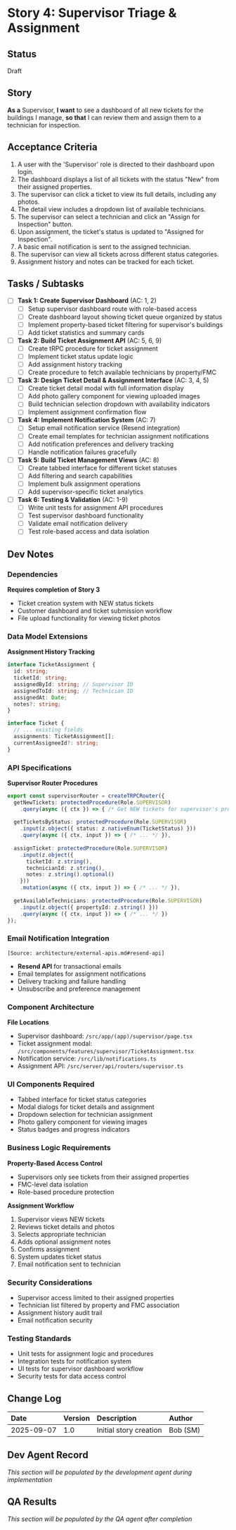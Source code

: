 # Story 4: Supervisor Triage & Assignment

## Status
Draft

## Story
**As a** Supervisor,
**I want** to see a dashboard of all new tickets for the buildings I manage,
**so that** I can review them and assign them to a technician for inspection.

## Acceptance Criteria
1. A user with the 'Supervisor' role is directed to their dashboard upon login.
2. The dashboard displays a list of all tickets with the status "New" from their assigned properties.
3. The supervisor can click a ticket to view its full details, including any photos.
4. The detail view includes a dropdown list of available technicians.
5. The supervisor can select a technician and click an "Assign for Inspection" button.
6. Upon assignment, the ticket's status is updated to "Assigned for Inspection".
7. A basic email notification is sent to the assigned technician.
8. The supervisor can view all tickets across different status categories.
9. Assignment history and notes can be tracked for each ticket.

## Tasks / Subtasks

- [ ] **Task 1: Create Supervisor Dashboard** (AC: 1, 2)
  - [ ] Setup supervisor dashboard route with role-based access
  - [ ] Create dashboard layout showing ticket queue organized by status
  - [ ] Implement property-based ticket filtering for supervisor's buildings
  - [ ] Add ticket statistics and summary cards

- [ ] **Task 2: Build Ticket Assignment API** (AC: 5, 6, 9)
  - [ ] Create tRPC procedure for ticket assignment
  - [ ] Implement ticket status update logic
  - [ ] Add assignment history tracking
  - [ ] Create procedure to fetch available technicians by property/FMC

- [ ] **Task 3: Design Ticket Detail & Assignment Interface** (AC: 3, 4, 5)
  - [ ] Create ticket detail modal with full information display
  - [ ] Add photo gallery component for viewing uploaded images
  - [ ] Build technician selection dropdown with availability indicators
  - [ ] Implement assignment confirmation flow

- [ ] **Task 4: Implement Notification System** (AC: 7)
  - [ ] Setup email notification service (Resend integration)
  - [ ] Create email templates for technician assignment notifications
  - [ ] Add notification preferences and delivery tracking
  - [ ] Handle notification failures gracefully

- [ ] **Task 5: Build Ticket Management Views** (AC: 8)
  - [ ] Create tabbed interface for different ticket statuses
  - [ ] Add filtering and search capabilities
  - [ ] Implement bulk assignment operations
  - [ ] Add supervisor-specific ticket analytics

- [ ] **Task 6: Testing & Validation** (AC: 1-9)
  - [ ] Write unit tests for assignment API procedures
  - [ ] Test supervisor dashboard functionality
  - [ ] Validate email notification delivery
  - [ ] Test role-based access and data isolation

## Dev Notes

### Dependencies
**Requires completion of Story 3**
- Ticket creation system with NEW status tickets
- Customer dashboard and ticket submission workflow
- File upload functionality for viewing ticket photos

### Data Model Extensions
**Assignment History Tracking**
```typescript
interface TicketAssignment {
  id: string;
  ticketId: string;
  assignedById: string; // Supervisor ID
  assignedToId: string; // Technician ID
  assignedAt: Date;
  notes?: string;
}

interface Ticket {
  // ... existing fields
  assignments: TicketAssignment[];
  currentAssigneeId?: string;
}
```

### API Specifications
**Supervisor Router Procedures**
```typescript
export const supervisorRouter = createTRPCRouter({
  getNewTickets: protectedProcedure(Role.SUPERVISOR)
    .query(async ({ ctx }) => { /* Get NEW tickets for supervisor's properties */ }),
    
  getTicketsByStatus: protectedProcedure(Role.SUPERVISOR)
    .input(z.object({ status: z.nativeEnum(TicketStatus) }))
    .query(async ({ ctx, input }) => { /* ... */ }),
    
  assignTicket: protectedProcedure(Role.SUPERVISOR)
    .input(z.object({ 
      ticketId: z.string(), 
      technicianId: z.string(),
      notes: z.string().optional()
    }))
    .mutation(async ({ ctx, input }) => { /* ... */ }),
    
  getAvailableTechnicians: protectedProcedure(Role.SUPERVISOR)
    .input(z.object({ propertyId: z.string() }))
    .query(async ({ ctx, input }) => { /* ... */ })
});
```

### Email Notification Integration
`[Source: architecture/external-apis.md#resend-api]`
- **Resend API** for transactional emails
- Email templates for assignment notifications
- Delivery tracking and failure handling
- Unsubscribe and preference management

### Component Architecture
**File Locations**
- Supervisor dashboard: `/src/app/(app)/supervisor/page.tsx`
- Ticket assignment modal: `/src/components/features/supervisor/TicketAssignment.tsx`
- Notification service: `/src/lib/notifications.ts`
- Assignment API: `/src/server/api/routers/supervisor.ts`

### UI Components Required
- Tabbed interface for ticket status categories
- Modal dialogs for ticket details and assignment
- Dropdown selection for technician assignment
- Photo gallery component for viewing images
- Status badges and progress indicators

### Business Logic Requirements
**Property-Based Access Control**
- Supervisors only see tickets from their assigned properties
- FMC-level data isolation
- Role-based procedure protection

**Assignment Workflow**
1. Supervisor views NEW tickets
2. Reviews ticket details and photos
3. Selects appropriate technician
4. Adds optional assignment notes
5. Confirms assignment
6. System updates ticket status
7. Email notification sent to technician

### Security Considerations
- Supervisor access limited to their assigned properties
- Technician list filtered by property and FMC association
- Assignment history audit trail
- Email notification security

### Testing Standards
- Unit tests for assignment logic and procedures
- Integration tests for notification system
- UI tests for supervisor dashboard workflow
- Security tests for data access control

## Change Log
| Date | Version | Description | Author |
| :--- | :--- |:--- |:--- |
| 2025-09-07 | 1.0 | Initial story creation | Bob (SM) |

## Dev Agent Record
*This section will be populated by the development agent during implementation*

## QA Results
*This section will be populated by the QA agent after completion*